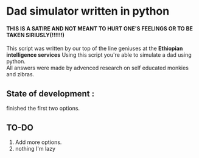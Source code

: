 # Dad simulator written in python
#### THIS IS A SATIRE AND NOT MEANT TO HURT ONE'S FEELINGS OR TO BE TAKEN SIRIUSLY(!!!!!!)

This script was written by our top of the line geniuses at the **Ethiopian intelligence services**
Using this script you're able to simulate a dad using python.  
All answers were made by advenced research on self educated monkies and zibras.

## State of development :
 finished the first two options.  
## TO-DO
1. Add more options.
2. nothing I'm lazy
